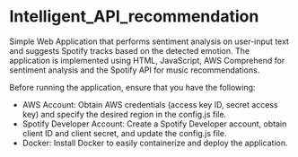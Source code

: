# Intelligent_API_recommendation

Simple Web Application that performs sentiment analysis on user-input text and suggests Spotify tracks based on the detected emotion. The application is implemented using HTML, JavaScript, AWS Comprehend for sentiment analysis and the Spotify API for music recommendations.

Before running the application, ensure that you have the following:

* AWS Account: Obtain AWS credentials (access key ID, secret access key) and specify the desired region in the config.js file.
* Spotify Developer Account: Create a Spotify Developer account, obtain client ID and client secret, and update the config.js file.
* Docker: Install Docker to easily containerize and deploy the application.
